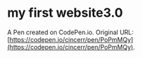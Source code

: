 # my first website3.0

A Pen created on CodePen.io. Original URL: [https://codepen.io/cincerr/pen/PoPmMQy](https://codepen.io/cincerr/pen/PoPmMQy).


